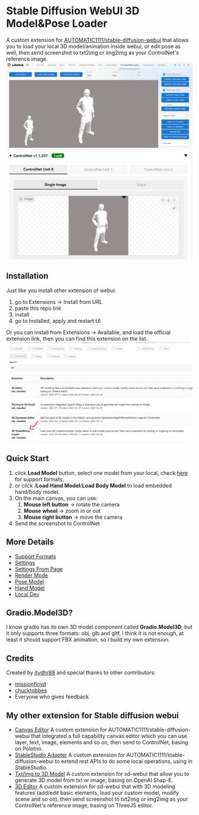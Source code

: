 # Stable Diffusion WebUI 3D Model&Pose Loader
A custom extension for [AUTOMATIC1111/stable-diffusion-webui](https://github.com/AUTOMATIC1111/stable-diffusion-webui) that allows you to load your local 3D model/animation inside webui, or edit pose as well, then send screenshot to txt2img or img2img as your ControlNet's reference image.  
![1.png](doc/images/1.png)
![controlnet.png](doc/images/controlnet.png)


## Installation
Just like you install other extension of webui:
1. go to Extensions -> Install from URL
2. paste this repo link
3. install
4. go to Installed, apply and restart UI

Or you can install from Extensions -> Available, and load the official extension link, then you can find this extension on the list.
![installFromOfficialLink.png](doc/images/installFromOfficialLink.png)

## Quick Start
1. click **Load Model** button, select one model from your local, check [here](doc/support_formats.md) for support formats, 
2. or click /**Load Hand Model**/**Load Body Model** to load embedded hand/body model.
3. On the main canvas, you can use:
   1. **Mouse left button** -> rotate the camera
   2. **Mouse wheel** -> zoom in or out
   3. **Mouse right button** -> move the camera
4. Send the screenshot to ControlNet

## More Details
- [Support Formats](/doc/support_formats.md)
- [Settings](/doc/settings.md)
- [Settings From Page](/doc/settings_from_page.md)
- [Render Mode](/doc/render_mode.md)
- [Pose Model](/doc/pose_support.md)
- [Hand Model](/doc/hand_model.md)
- [Local Dev](/doc/local_dev.md)

## Gradio.Model3D?
I know gradio has its own 3D model component called **Gradio.Model3D**, but it only supports three formats: obj, glb and gltf, I think it is not enough, at least it should support FBX animation, so I build my own extension.

## Credits
Created by [jtydhr88](https://github.com/jtydhr88) and special thanks to other contributors:
- [missionfloyd](https://github.com/missionfloyd)
- [chucktobbes](https://github.com/chucktobbes)
- Everyone who gives feedback

## My other extension for Stable diffusion webui
- [Canvas Editor](https://github.com/jtydhr88/sd-canvas-editor) A custom extension for AUTOMATIC1111/stable-diffusion-webui that integrated a full capability canvas editor which you can use layer, text, image, elements and so on, then send to ControlNet, basing on Polotno.
- [StableStudio Adapter](https://github.com/jtydhr88/sd-webui-StableStudio) A custom extension for AUTOMATIC1111/stable-diffusion-webui to extend rest APIs to do some local operations, using in StableStudio.
- [Txt/Img to 3D Model](https://github.com/jtydhr88/sd-webui-txt-img-to-3d-model) A custom extension for sd-webui that allow you to generate 3D model from txt or image, basing on OpenAI Shap-E.
- [3D Editor](https://github.com/jtydhr88/sd-webui-3d-editor) A custom extension for sd-webui that with 3D modeling features (add/edit basic elements, load your custom model, modify scene and so on), then send screenshot to txt2img or img2img as your ControlNet's reference image, basing on ThreeJS editor.